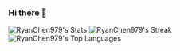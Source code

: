 ### Hi there 👋

<!--
**RyanChen979/RyanChen979** is a ✨ _special_ ✨ repository because its `README.md` (this file) appears on your GitHub profile.

Here are some ideas to get you started:

- 🔭 I’m currently working on ...
- 🌱 I’m currently learning ...
- 👯 I’m looking to collaborate on ...
- 🤔 I’m looking for help with ...
- 💬 Ask me about ...
- 📫 How to reach me: ...
- 😄 Pronouns: ...
- ⚡ Fun fact: ...
-->

![RyanChen979's Stats](https://github-readme-stats.vercel.app/api?username=RyanChen979&theme=midnightpurple&show_icons=true&hide_border=true&count_private=true)
![RyanChen979's Streak](https://github-readme-streak-stats.herokuapp.com/?user=RyanChen979&theme=blueberry&hide_border=true)
![RyanChen979's Top Languages](https://github-readme-stats.vercel.app/api/top-langs/?username=RyanChen979&theme=blueberry&show_icons=true&hide_border=true&layout=compact)

